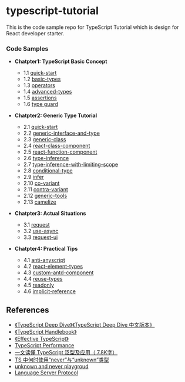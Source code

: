 # typescript-tutorial

This is the code sample repo for TypeScript Tutorial which is design for React developer starter.

### Code Samples

- **Chatpter1: TypeScript Basic Concept**
  - 1.1 [quick-start](src/chatpter1/quick-start.ts)
  - 1.2 [basic-types](src/chatpter1/basic-types.ts)
  - 1.3 [operators](src/chatpter1/1.3%20operators.ts)
  - 1.4 [advanced-types](src/chatpter1/1.4%20advanced-types.ts)
  - 1.5 [assertions](src/chatpter1/1.5%20assertions.ts)
  - 1.6 [type guard](src/chatpter1/1.6%20type-guard.ts)

- **Chatpter2: Generic Type Tutorial**
  - 2.1 [quick-start](src/chatpter2/2.1%20quick-start.ts)
  - 2.2 [generic-interface-and-type](src/chatpter2/2.2%20generic-interface-and-type.ts)
  - 2.3 [generic-class](src/chatpter2/2.3%20generic-class.ts)
  - 2.4 [react-class-component](src/chatpter2/2.4%20react-class-component.tsx)
  - 2.5 [react-function-component](src/chatpter2/2.5%20react-function-component.tsx)
  - 2.6 [type-inference](src/chatpter2/2.6%20type-inference.ts)
  - 2.7 [type-inference-with-limiting-scope](src/chatpter2/2.7%20type-inference-with-limiting-scope.ts)
  - 2.8 [conditional-type](src/chatpter2/2.8%20conditional-type.ts)
  - 2.9 [infer](src/chatpter2/2.9%20infer.ts)
  - 2.10 [co-variant](src/chatpter2/2.10%20co-variant.ts)
  - 2.11 [contra-variant](src/chatpter2/2.11%20contra-variant.ts)
  - 2.12 [generic-tools](src/chatpter2/2.12%20generic-tools.ts)
  - 2.13 [camelize](src/chatpter2/2.13%20camelize.ts)

- **Chatpter3: Actual Situations**
  - 3.1 [request](src/chatpter3/3.1%20request.ts)
  - 3.2 [use-async](src/chatpter3/3.2%20use-async.ts)
  - 3.3 [request-ui](src/chatpter3/3.3%20request-ui.tsx)

- **Chatpter4: Practical Tips**
  - 4.1 [anti-anyscript](src/chatpter4/4.1%20anti-anyscript.tsx)
  - 4.2 [react-element-types](src/chatpter4/4.2%20react-element-types.ts)
  - 4.3 [custom-antd-component](src/chatpter4/4.3%20custom-antd-component.tsx)
  - 4.4 [reuse-types](src/chatpter4/4.4%20reuse-types.ts)
  - 4.5 [readonly](src/chatpter4/4.5%20readonly.ts)
  - 4.6 [implicit-reference](src/chatpter4/4.6%20implicit-reference.ts)

## References

- [《TypeScript Deep Dive》](https://basarat.gitbook.io/typescript/)[《TypeScript Deep Dive 中文版本》](https://jkchao.github.io/typescript-book-chinese/)
- [《TypeScript Handlebook》](https://www.typescriptlang.org/docs/handbook/intro.html)
- [《Effective TypeScript》](https://effectivetypescript.com/)
- [TypeScript Performance](https://github.com/microsoft/TypeScript/wiki/Performance#filing-an-issue)
- [一文读懂 TypeScript 泛型及应用（ 7.8K字）](https://juejin.cn/post/6844904184894980104)
- [TS 中何时使用“never”与“unknown”类型](https://www.zhangxinghai.cn/2019/07/24/when-to-use-never-and-unknown-in-typescript.html)
- [unknown and never playgroud](https://www.typescriptlang.org/zh/play#example/unknown-and-never)
- [Language Server Protocol](https://microsoft.github.io/language-server-protocol/)
